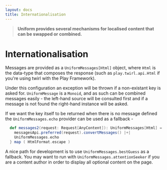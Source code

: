 ```yaml
---
layout: docs
title: Internationalisation
---
```


> **Uniform provides several mechanisms for localised content 
> that can be swapped or combined.**

# Internationalisation

Messages are provided as a `UniformMessages[Html]` object, where
`Html` is the data-type that composes the response (such as
`play.twirl.api.Html` if you're using twirl with the Play Framework). 

Under this configuration an exception will be thrown if a non-existant
key is asked for. `UniformMessage` is a `Monoid`, and as such can be
combined messages easily - the left-hand source will be consulted
first and if a message is not found the right-hand instance will be
asked. 

If we want the key itself to be returned when there is no message defined 
the `UniformMessages.echo` provider can be used as a fallback - 

```scala
  def messages2(request: Request[AnyContent]): UniformMessages[Html] = {
    messagesApi.preferred(request).convertMessages() |+|
    UniformMessages.echo 
  } map ( HtmlFormat.escape )
```

A nice path for development is to use `UniformMessages.bestGuess` as a
fallback. You may want to run with `UniformMessages.attentionSeeker`
if you are a content author in order to display all optional content
on the page.
